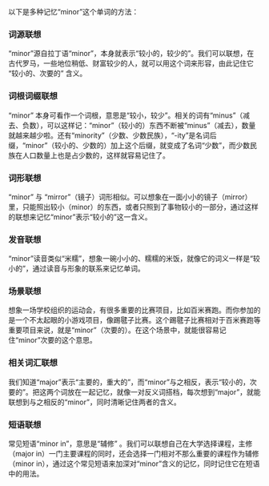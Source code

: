 以下是多种记忆“minor”这个单词的方法：

### 词源联想
“minor”源自拉丁语“minor”，本身就表示“较小的，较少的”。我们可以联想，在古代罗马，一些地位稍低、财富较少的人，就可以用这个词来形容，由此记住它 “较小的、次要的” 含义。

### 词根词缀联想
“minor” 本身可看作一个词根，意思是“较小，较少”。相关的词有“minus”（减去、负数），可以这样记：“minor”（较小的）东西不断被“minus”（减去），数量就越来越少啦。还有“minority”（少数、少数民族），“-ity”是名词后缀，“minor”（较小的、少数的）加上这个后缀，就变成了名词“少数”，而少数民族在人口数量上也是占少数的，这样就容易记住了。

### 词形联想
“minor” 与 “mirror”（镜子）词形相似。可以想象在一面小小的镜子（mirror）里，只能照出较小（minor）的东西，或者只照到了事物较小的一部分，通过这样的联想来记忆“minor”表示“较小的”这一含义。

### 发音联想
“minor”读音类似“米糯”，想象一碗小小的、糯糯的米饭，就像它的词义一样是“较小的”，通过读音与形象的联系来记忆单词。

### 场景联想
想象一场学校组织的运动会，有很多重要的比赛项目，比如百米赛跑。而你参加的是一个不太起眼的小游戏项目，像踢毽子比赛。这个踢毽子比赛相对于百米赛跑等重要项目来说，就是“minor”（次要的）。在这个场景中，就能很容易记住“minor”次要的这个意思。 

### 相关词汇联想
我们知道“major”表示“主要的，重大的”，而“minor”与之相反，表示“较小的，次要的”。把这两个词放在一起记忆，就像一对反义词搭档，每次想到“major”，就能联想到与之相反的“minor”，同时清晰记住两者的含义。 

### 短语联想
常见短语“minor in”，意思是“辅修” 。我们可以联想自己在大学选择课程，主修（major in）一门主要课程的同时，还会选择一门相对不那么重要的课程作为辅修（minor in），通过这个常见短语来加深对“minor”含义的记忆，同时记住它在短语中的用法。 